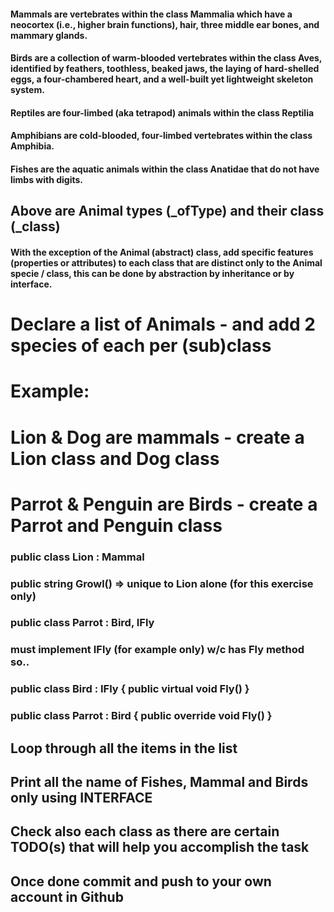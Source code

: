 ﻿
#### Mammals are vertebrates within the class Mammalia which have a neocortex (i.e., higher brain functions), hair, three middle ear bones, and mammary glands.


#### Birds are a collection of warm-blooded vertebrates within the class Aves, identified by feathers, toothless, beaked jaws, the laying of hard-shelled eggs, a four-chambered heart, and a well-built yet lightweight skeleton system.

#### Reptiles are four-limbed (aka tetrapod) animals within the class Reptilia

#### Amphibians are cold-blooded, four-limbed vertebrates within the class Amphibia.

#### Fishes are the aquatic animals within the class Anatidae that do not have limbs with digits.

## Above are Animal types (_ofType) and their class (_class)

#### With the exception of the Animal (abstract) class, add specific features (properties or attributes) to each class that are distinct only to the Animal specie / class, this can be done by abstraction by inheritance or by interface.


# Declare a list of Animals - and add 2 species of each per (sub)class
# Example:
#           Lion & Dog are mammals - create a Lion class and Dog class
#           Parrot & Penguin are Birds - create a Parrot and Penguin class

### public class Lion : Mammal 
### public string Growl() => unique to Lion alone (for this exercise only)
### public class Parrot : Bird, IFly 
### must implement IFly (for example only) w/c has Fly method so..
### public class Bird : IFly { public virtual void Fly() }

### public class Parrot : Bird { public override void Fly() }

## Loop through all the items in the list
## Print all the name of Fishes, Mammal and Birds only using INTERFACE

## Check also each class as there are certain TODO(s) that will help you accomplish the task
## Once done commit and push to your own account in Github
